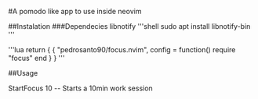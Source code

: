 #A pomodo like app to use inside neovim

##Instalation
###Dependecies
libnotify
'''shell
sudo apt install libnotify-bin
'''

'''lua
return {
  {
    "pedrosanto90/focus.nvim",
    config = function()
      require "focus"
    end
  }
}
'''

##Usage

StartFocus 10
-- Starts a 10min work session
